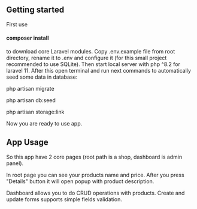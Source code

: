 ## Getting started

First use <h4>composer install</h4> to download core Laravel modules. Copy .env.example file from root directory, rename it to .env and configure it (for this small project recommended to use SQLite). Then start local server with php ^8.2 for laravel 11.
After this open terminal and run next commands to automatically seed some data in database:
<p>php artisan migrate</p>
<p>php artisan db:seed</p>
<p>php artisan storage:link</p>

Now you are ready to use app.

## App Usage

So this app have 2 core pages (root path is a shop, dashboard is admin panel).

In root page you can see your products name and price. After you press "Details" button it will open popup with product description.

Dashboard allows you to do CRUD operations with products. Create and update forms supports simple fields validation.
